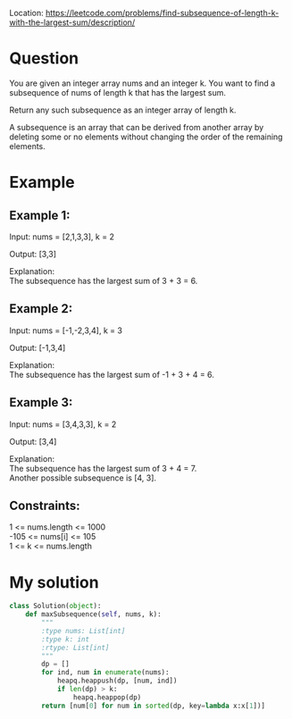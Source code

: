 Location: https://leetcode.com/problems/find-subsequence-of-length-k-with-the-largest-sum/description/
# Question
You are given an integer array nums and an integer k. You want to find a subsequence of nums of length k that has the largest sum.

Return any such subsequence as an integer array of length k.

A subsequence is an array that can be derived from another array by deleting some or no elements without changing the order of the remaining elements.
# Example

## Example 1:

Input: nums = [2,1,3,3], k = 2

Output: [3,3]

Explanation:\
The subsequence has the largest sum of 3 + 3 = 6.

## Example 2:

Input: nums = [-1,-2,3,4], k = 3

Output: [-1,3,4]

Explanation: \
The subsequence has the largest sum of -1 + 3 + 4 = 6.

## Example 3:

Input: nums = [3,4,3,3], k = 2

Output: [3,4]

Explanation:\
The subsequence has the largest sum of 3 + 4 = 7. \
Another possible subsequence is [4, 3].
 

## Constraints:

1 <= nums.length <= 1000\
-105 <= nums[i] <= 105\
1 <= k <= nums.length
 

# My solution 
```python
class Solution(object):
    def maxSubsequence(self, nums, k):
        """
        :type nums: List[int]
        :type k: int
        :rtype: List[int]
        """
        dp = []
        for ind, num in enumerate(nums):
            heapq.heappush(dp, [num, ind])
            if len(dp) > k:
                heapq.heappop(dp)
        return [num[0] for num in sorted(dp, key=lambda x:x[1])]
```
